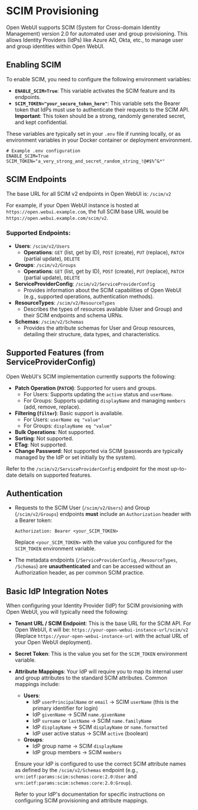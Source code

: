 # SCIM Provisioning

Open WebUI supports SCIM (System for Cross-domain Identity Management) version 2.0 for automated user and group provisioning. This allows Identity Providers (IdPs) like Azure AD, Okta, etc., to manage user and group identities within Open WebUI.

## Enabling SCIM

To enable SCIM, you need to configure the following environment variables:

*   **`ENABLE_SCIM=True`**: This variable activates the SCIM feature and its endpoints.
*   **`SCIM_TOKEN="your_secure_token_here"`**: This variable sets the Bearer token that IdPs must use to authenticate their requests to the SCIM API. **Important**: This token should be a strong, randomly generated secret, and kept confidential.

These variables are typically set in your `.env` file if running locally, or as environment variables in your Docker container or deployment environment.

```env
# Example .env configuration
ENABLE_SCIM=True
SCIM_TOKEN="a_very_strong_and_secret_random_string_!@#$%^&*"
```

## SCIM Endpoints

The base URL for all SCIM v2 endpoints in Open WebUI is:
`/scim/v2`

For example, if your Open WebUI instance is hosted at `https://open.webui.example.com`, the full SCIM base URL would be `https://open.webui.example.com/scim/v2`.

### Supported Endpoints:

*   **Users**: `/scim/v2/Users`
    *   **Operations**: `GET` (list, get by ID), `POST` (create), `PUT` (replace), `PATCH` (partial update), `DELETE`
*   **Groups**: `/scim/v2/Groups`
    *   **Operations**: `GET` (list, get by ID), `POST` (create), `PUT` (replace), `PATCH` (partial update), `DELETE`
*   **ServiceProviderConfig**: `/scim/v2/ServiceProviderConfig`
    *   Provides information about the SCIM capabilities of Open WebUI (e.g., supported operations, authentication methods).
*   **ResourceTypes**: `/scim/v2/ResourceTypes`
    *   Describes the types of resources available (User and Group) and their SCIM endpoints and schema URNs.
*   **Schemas**: `/scim/v2/Schemas`
    *   Provides the attribute schemas for User and Group resources, detailing their structure, data types, and characteristics.

## Supported Features (from ServiceProviderConfig)

Open WebUI's SCIM implementation currently supports the following:

*   **Patch Operation (`PATCH`)**: Supported for users and groups.
    *   For Users: Supports updating the `active` status and `userName`.
    *   For Groups: Supports updating `displayName` and managing `members` (add, remove, replace).
*   **Filtering (`filter`)**: Basic support is available.
    *   For Users: `userName eq "value"`
    *   For Groups: `displayName eq "value"`
*   **Bulk Operations**: Not supported.
*   **Sorting**: Not supported.
*   **ETag**: Not supported.
*   **Change Password**: Not supported via SCIM (passwords are typically managed by the IdP or set initially by the system).

Refer to the `/scim/v2/ServiceProviderConfig` endpoint for the most up-to-date details on supported features.

## Authentication

*   Requests to the SCIM User (`/scim/v2/Users`) and Group (`/scim/v2/Groups`) endpoints **must** include an `Authorization` header with a Bearer token:
    ```
    Authorization: Bearer <your_SCIM_TOKEN>
    ```
    Replace `<your_SCIM_TOKEN>` with the value you configured for the `SCIM_TOKEN` environment variable.

*   The metadata endpoints (`/ServiceProviderConfig`, `/ResourceTypes`, `/Schemas`) are **unauthenticated** and can be accessed without an Authorization header, as per common SCIM practice.

## Basic IdP Integration Notes

When configuring your Identity Provider (IdP) for SCIM provisioning with Open WebUI, you will typically need the following:

*   **Tenant URL / SCIM Endpoint**: This is the base URL for the SCIM API. For Open WebUI, it will be:
    `https://your-open-webui-instance-url/scim/v2`
    (Replace `https://your-open-webui-instance-url` with the actual URL of your Open WebUI deployment).

*   **Secret Token**: This is the value you set for the `SCIM_TOKEN` environment variable.

*   **Attribute Mappings**: Your IdP will require you to map its internal user and group attributes to the standard SCIM attributes. Common mappings include:
    *   **Users**:
        *   IdP `userPrincipalName` or `email` -> SCIM `userName` (this is the primary identifier for login)
        *   IdP `givenName` -> SCIM `name.givenName`
        *   IdP `surname` or `lastName` -> SCIM `name.familyName`
        *   IdP `displayName` -> SCIM `displayName` or `name.formatted`
        *   IdP user active status -> SCIM `active` (boolean)
    *   **Groups**:
        *   IdP group name -> SCIM `displayName`
        *   IdP group members -> SCIM `members`

    Ensure your IdP is configured to use the correct SCIM attribute names as defined by the `/scim/v2/Schemas` endpoint (e.g., `urn:ietf:params:scim:schemas:core:2.0:User` and `urn:ietf:params:scim:schemas:core:2.0:Group`).

    Refer to your IdP's documentation for specific instructions on configuring SCIM provisioning and attribute mappings.
